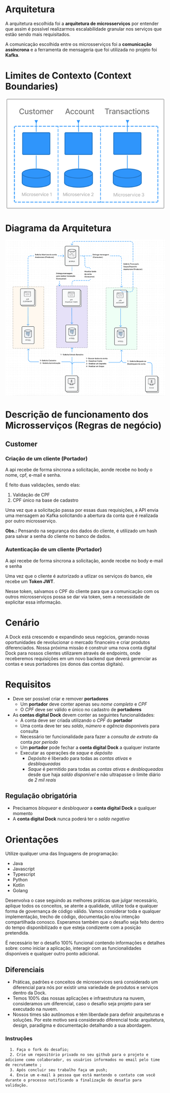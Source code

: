 # Arquitetura

A arquitetura escolhida foi a **arquitetura de microsserviços** por entender que assim é possível realizarmos escalabilidade granular nos serviços que estão sendo mais requisitados.

A comunicação escolhida entre os microsserviços foi a **comunicação assíncrona** e a ferramenta de mensageria que foi utilizada no projeto foi **Kafka**.

# Limites de Contexto (Context Boundaries)

![alt text](https://github.com/marceloribeirosilva/desafio-dev-api-rest/blob/master/images/Context%20Boundaries.png?raw=true)

# Diagrama da Arquitetura

![alt text](https://github.com/marceloribeirosilva/desafio-dev-api-rest/blob/master/images/Diagrama.png?raw=true)

# Descrição de funcionamento dos Microsserviços (Regras de negócio)

## Customer

### Criação de um cliente (Portador)

A api recebe de forma síncrona a solicitação, aonde recebe no body o nome, cpf, e-mail e senha.

É feito duas validações, sendo elas:

1) Validação de CPF
2) CPF único na base de cadastro

Uma vez que a solicitação passa por essas duas requisições, a API envia uma mensagem ao Kafka solicitando a abertura da conta que é realizada por outro microsserviço.

**Obs.:** Pensando na segurança dos dados do cliente, é utilizado um hash para salvar a senha do cliente no banco de dados.

### Autenticação de um cliente (Portador)

A api recebe de forma síncrona a solicitação, aonde recebe no body e-mail e senha

Uma vez que o cliente é autorizado a utlizar os serviços do banco, ele recebe um **Token JWT**.

Nesse token, salvamos o CPF do cliente para que a comunicação com os outros microsserviços possa se dar via token, sem a necessidade de explicitar essa informação.

# Cenário

A Dock está crescendo e expandindo seus negócios, gerando novas oportunidades de revolucionar o mercado financeiro e criar produtos diferenciados.
Nossa próxima missão é construir uma nova conta digital Dock para nossos clientes utilizarem através de endpoints, onde receberemos requisições em um novo backend que deverá gerenciar as contas e seus portadores (os donos das contas digitais).

# Requisitos

- Deve ser possível criar e remover **portadores**
    - Um **portador** deve conter apenas seu *nome completo* e *CPF*
    - O *CPF* deve ser válido e único no cadastro de **portadores**
- As **contas digital Dock** devem conter as seguintes funcionalidades:
    - A conta deve ser criada utilizando o *CPF* do **portador**
    - Uma conta deve ter seu *saldo*, *número* e *agência* disponíveis para consulta
    - Necessário ter funcionalidade para fazer a *consulta de extrato* da conta *por período*
    - Um **portador** pode fechar a **conta digital Dock** a qualquer instante
    - Executar as operações de *saque* e *depósito*
        - *Depósito* é liberado para todas as *contas ativas* e *desbloqueadas*
        - *Saque* é permitido para todas as *contas ativas* e *desbloqueadas* desde que haja *saldo disponível* e não ultrapasse o limite diário de *2 mil reais*

## Regulação obrigatória

- Precisamos *bloquear* e *desbloquear* a **conta digital Dock** a qualquer momento
- A **conta digital Dock** nunca poderá ter o *saldo negativo*


#  Orientações

Utilize qualquer uma das linguagens de programação:
- Java
- Javascript
- Typescript
- Python
- Kotlin
- Golang

Desenvolva o case seguindo as melhores práticas que julgar necessário, aplique todos os conceitos, se atente a qualidade, utilize toda e qualquer forma de governança de código válido. Vamos considerar toda e qualquer implementação, trecho de código, documentação e/ou intenção compartilhada conosco. Esperamos também que o desafio seja feito dentro do tempo disponibilizado e que esteja condizente com a posição pretendida.

É necessário ter o desafio 100% funcional contendo informações e detalhes sobre: como iniciar a aplicação, interagir com as funcionalidades disponíveis e qualquer outro ponto adicional.

## Diferenciais

- Práticas, padrões e conceitos de microservices será considerado um diferencial para nós por existir uma variedade de produtos e serviços dentro da Dock.
- Temos 100% das nossas aplicações e infraestrutura na nuvem, consideramos um diferencial, caso o desafio seja projeto para ser executado na nuvem.
- Nossos times são autônomos e têm liberdade para definir arquiteturas e soluções. Por este motivo será considerado diferencial toda: arquitetura, design, paradigma e documentação detalhando a sua abordagem.

### Instruções
      1. Faça o fork do desafio;
      2. Crie um repositório privado no seu github para o projeto e adicione como colaborador, os usuários informados no email pelo time de recrutameto ;
      3. Após concluir seu trabalho faça um push; 
      4. Envie um e-mail à pessoa que está mantendo o contato com você durante o processo notificando a finalização do desafio para validação.
